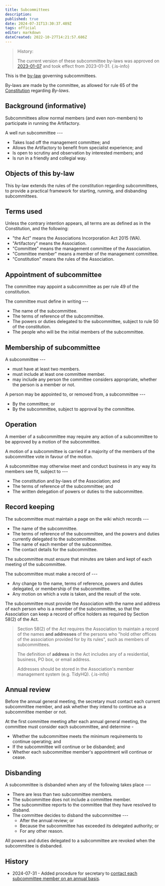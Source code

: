 ```yaml
---
title: Subcommittees
description: 
published: true
date: 2024-07-31T13:30:37.489Z
tags: official
editor: markdown
dateCreated: 2022-10-27T14:21:57.686Z
---
```


> History:
>
> The current version of these subcommittee by-laws was approved on [2023-01-07](/minutes/Committee/2023-01-07) and took effect from 2023-01-31.
{.is-info}

This is the [by-law](/docs/policies/bylaws) governing subcommittees.

By-laws are made by the committee, as allowed for rule 65 of the [Constitution](/constitution) regarding *By-laws*.

## Background (informative)

Subcommittees allow normal members (and even non-members) to participate in running the Artifactory.

A well run subcommittee ---

* Takes load off the management committee; and
* Allows the Artifactory to benefit from specialist experience; and
* Is open to scrutiny and observation by interested members; and
* Is run in a friendly and collegial way.

## Objects of this by-law

This by-law extends the rules of the constitution regarding subcommittees, to provide a practical framework for starting, running, and disbanding subcommittees.

## Terms used

Unless the contrary intention appears, all terms are as defined as in the Constitution, and the following:

* "the Act" means the Associations Incorporation Act 2015 (WA).
* "Artifactory" means the Association.
* "Committee" means the management committee of the Association.
* "Committee member" means a member of the management committee.
* "Constitution" means the rules of the Association.

## Appointment of subcommittee

The committee may appoint a subcommittee as per rule 49 of the constitution.

The committee must define in writing ---

* The name of the subcommittee.
* The terms of reference of the subcommittee.
* The powers or duties delegated to the subcommittee, subject to rule 50 of the constitution.
* The people who will be the initial members of the subcommittee.

## Membership of subcommittee

A subcommittee ---

* must have at least two members.
* must include at least one committee member.
* may include any person the committee considers appropriate, whether the person is a member or not.

A person may be appointed to, or removed from, a subcommittee ---

* By the committee; or
* By the subcommittee, subject to approval by the committee.

## Operation

A member of a subcommittee may require any action of a subcommittee to be approved by a motion of the subcommittee.

A motion of a subcommittee is carried if a majority of the members of the subcommittee vote in favour of the motion.

A subcommittee may otherwise meet and conduct business in any way its members see fit, subject to ---

* The constitution and by-laws of the Association; and
* The terms of reference of the subcommittee; and
* The written delegation of powers or duties to the subcommittee.

## Record keeping

The subcommittee must maintain a page on the wiki which records ---

* The name of the subcommittee.
* The terms of reference of the subcommittee, and the powers and duties currently delegated to the subcommittee.
* The name of each member of the subcommittee.
* The contact details for the subcommittee.

The subcommittee must ensure that minutes are taken and kept of each meeting of the subcommittee.

The subcommittee must make a record of ---

* Any change to the name, terms of reference, powers and duties delegated, or membership of the subcommittee.
* Any motion on which a vote is taken, and the result of the vote.

The subcommittee must provide the Association with the name and address of each person who is a member of the subcommittee, so that the Association can keep a record of office holders as required by Section 58(2) of the Act.

> Section 58(2) of the Act requires the Association to maintain a record of the names **and addresses** of the persons who "hold other offices of the association provided for by its rules", such as members of subcommittees.
> 
> The definition of **address** in the Act includes any of a residential, business, PO box, or email address.
> 
> Addresses should be stored in the Association's member management system (e.g. TidyHQ).
{.is-info}

## Annual review

Before the annual general meeting, the secretary must contact each current subcommittee member, and ask whether they intend to continue as a subcommittee member or not.

At the first committee meeting after each annual general meeting, the committee must consider each subcommittee, and determine -

* Whether the subcommittee meets the minimum requirements to continue operating; and
* If the subcommittee will continue or be disbanded; and
* Whether each subcommittee member's appointment will continue or cease.

## Disbanding

A subcommittee is disbanded when any of the following takes place ---

* There are less than two subcommittee members.
* The subcommittee does not include a committee member.
* The subcommittee reports to the committee that they have resolved to disband.
* The committee decides to disband the subcommittee ---
  * After the annual review; or
  * Because the subcommittee has exceeded its delegated authority; or
  * For any other reason.

All powers and duties delegated to a subcommittee are revoked when the subcommittee is disbanded.

## History

* 2024-07-31 - Added procedure for secretary to [contact each subcommittee member on an annual basis](https://vote.artifactory.org.au/d/AFOuYcfH/annual-review-of-office-holders-and-subcommittees).
